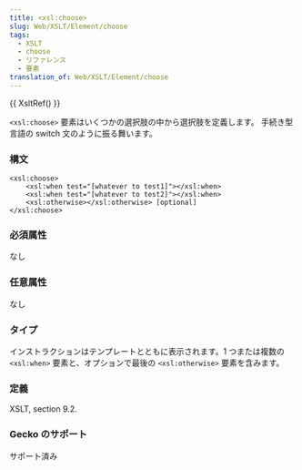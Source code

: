 ```yaml
---
title: <xsl:choose>
slug: Web/XSLT/Element/choose
tags:
  - XSLT
  - choose
  - リファレンス
  - 要素
translation_of: Web/XSLT/Element/choose
---
```

{{ XsltRef() }}

`<xsl:choose>` 要素はいくつかの選択肢の中から選択肢を定義します。 手続き型言語の switch 文のように振る舞います。

### 構文

```
<xsl:choose>
    <xsl:when test="[whatever to test1]"></xsl:when>
    <xsl:when test="[whatever to test2]"></xsl:when>
    <xsl:otherwise></xsl:otherwise> [optional]
</xsl:choose>
```

### 必須属性

なし

### 任意属性

なし

### タイプ

インストラクションはテンプレートとともに表示されます。1 つまたは複数の `<xsl:when>` 要素と、オプションで最後の `<xsl:otherwise>` 要素を含みます。

### 定義

XSLT, section 9.2.

### Gecko のサポート

サポート済み
